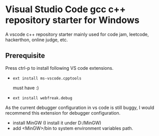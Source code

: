 # Visual Studio Code gcc c++ repository starter for Windows
A vscode c++ repository starter mainly used for code jam, leetcode, hackerthon, online judge, etc.
## Prerequisite

Press ctrl-p to install following VS code extensions.

* `ext install ms-vscode.cpptools`

    must have :)
* `ext install webfreak.debug`

As the current debugger configuration in vs code is still buggy, I would recommend this extension for debugger configuration.

* install MinGW (I install it under D:/MinGW)
* add \<MinGW\>/bin to system environment variables path.